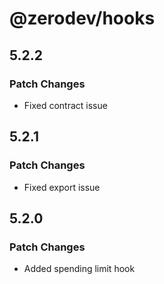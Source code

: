 # @zerodev/hooks

## 5.2.2

### Patch Changes

-   Fixed contract issue

## 5.2.1

### Patch Changes

-   Fixed export issue

## 5.2.0

### Patch Changes

-   Added spending limit hook
